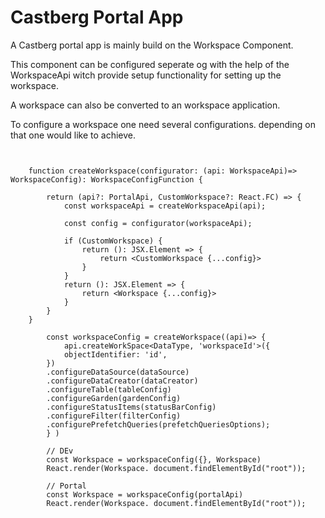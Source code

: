 # Castberg Portal App

A Castberg portal app is mainly build on the Workspace Component.

This component can be configured seperate og with the help of the WorkspaceApi witch provide 
setup functionality for setting up the workspace. 

A workspace  can also be converted to an workspace application.

To configure a workspace one need several configurations. depending on that one would like to achieve.


```TS


    function createWorkspace(configurator: (api: WorkspaceApi)=> WorkspaceConfig): WorkspaceConfigFunction {
        
        return (api?: PortalApi, CustomWorkspace?: React.FC) => {
            const workspaceApi = createWorkspaceApi(api);

            const config = configurator(workspaceApi);
            
            if (CustomWorkspace) {
                return (): JSX.Element => {
                    return <CustomWorkspace {...config}>
                }
            }
            return (): JSX.Element => {
                return <Workspace {...config}>
            }
        }
    } 

```

```TS
        const workspaceConfig = createWorkspace((api)=> {
            api.createWorkSpace<DataType, 'workspaceId'>({
            objectIdentifier: 'id',
        })
        .configureDataSource(dataSource)
        .configureDataCreator(dataCreator)
        .configureTable(tableConfig)
        .configureGarden(gardenConfig)
        .configureStatusItems(statusBarConfig)
        .configureFilter(filterConfig)
        .configurePrefetchQueries(prefetchQueriesOptions);
        } ) 

        // DEv
        const Workspace = workspaceConfig({}, Workspace)
        React.render(Workspace. document.findElementById("root"));

        // Portal
        const Workspace = workspaceConfig(portalApi)
        React.render(Workspace. document.findElementById("root"));
```
